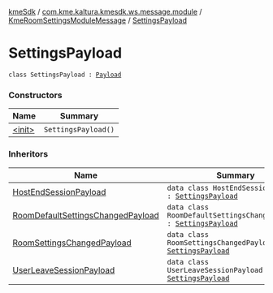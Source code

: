 [kmeSdk](../../../index.md) / [com.kme.kaltura.kmesdk.ws.message.module](../../index.md) / [KmeRoomSettingsModuleMessage](../index.md) / [SettingsPayload](./index.md)

# SettingsPayload

`class SettingsPayload : `[`Payload`](../../../com.kme.kaltura.kmesdk.ws.message/-kme-message/-payload/index.md)

### Constructors

| Name | Summary |
|---|---|
| [&lt;init&gt;](-init-.md) | `SettingsPayload()` |

### Inheritors

| Name | Summary |
|---|---|
| [HostEndSessionPayload](../-host-end-session-payload/index.md) | `data class HostEndSessionPayload : `[`SettingsPayload`](./index.md) |
| [RoomDefaultSettingsChangedPayload](../-room-default-settings-changed-payload/index.md) | `data class RoomDefaultSettingsChangedPayload : `[`SettingsPayload`](./index.md) |
| [RoomSettingsChangedPayload](../-room-settings-changed-payload/index.md) | `data class RoomSettingsChangedPayload : `[`SettingsPayload`](./index.md) |
| [UserLeaveSessionPayload](../-user-leave-session-payload/index.md) | `data class UserLeaveSessionPayload : `[`SettingsPayload`](./index.md) |
